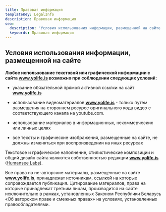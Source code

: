 ```yaml
---
title: Правовая информация
templateKey: LegalInfo
description: Правовая информация
seo:
  description: 'Условия использования информации, размещенной на сайте'
  keywords: Правовая информация
---
```

## Условия использования информации, размещенной на сайте

**Любое использование текстовой или графической информации с сайта www.yolife.is возможно при соблюдении следующих условий:**

* указание обязательной прямой активной ссылки на сайт **www.yolife.is**

* использование видеоматериалов **www.yolife.is** - только путем размещения на стороннем ресурсе оригинального кода видео с соответствующего канала на youtube.com.

* использование материалов в информационных, некоммерческих или личных целях

* все тексты и графические изображения, размещенные на сайте, не должны изменяться при воспроизведении на иных ресурсах

Текстовое и графическое наполнение, стилистические композиции и общий дизайн сайта являются собственностью редакции **www.yolife.is** ([Humansee Labs](https://humanseelabs.com/)).

Все права на не-авторские материалы, размещенные на сайте **www.yolife.is**, принадлежат источникам, ссылкой на которые сопровождается публикация. Цитирование материалов, права на которые принадлежат третьим лицам, производится на сайте исключительно в рамках, установленных Законом Республики Беларусь «Об авторском праве и смежных правах» на условиях, установленных правообладателями.
